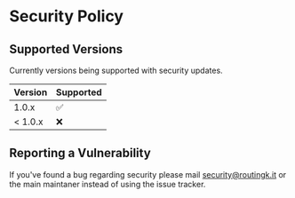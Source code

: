 # Security Policy

## Supported Versions

Currently versions being supported with security updates.

| Version | Supported          |
| ------- | ------------------ |
| 1.0.x   | :white_check_mark: |
| < 1.0.x | :x:                |

## Reporting a Vulnerability

If you've found a bug regarding security please mail security@routingk.it or the main maintaner instead of using the issue tracker.
